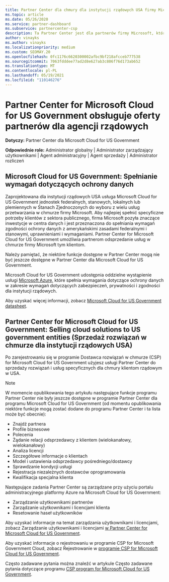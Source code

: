 ```yaml
---
title: Partner Center dla chmury dla instytucji rządowych USA firmy Microsoft
ms.topic: article
ms.date: 05/26/2020
ms.service: partner-dashboard
ms.subservice: partnercenter-csp
description: Ta Partner Center jest dla partnerów firmy Microsoft, którzy oferują rozwiązania firmy Microsoft w chmurze klientom pracującym z agencjami rządowymi w Stany Zjednoczone.
author: vinayks
ms.author: vinayks
ms.localizationpriority: medium
ms.custom: SEOMAY.20
ms.openlocfilehash: 0fc1176c6620300002afbc9bf218afcceb777538
ms.sourcegitcommit: 7063fdddee77ad2d8e627ab3c806f76d173ab652
ms.translationtype: MT
ms.contentlocale: pl-PL
ms.lasthandoff: 05/19/2021
ms.locfileid: "110146276"
---
```

# <a name="partner-center-for-microsoft-cloud-for-us-government-supports-partner-offers-to-government-agencies"></a>Partner Center for Microsoft Cloud for US Government obsługuje oferty partnerów dla agencji rządowych

**Dotyczy:** Partner Center dla Microsoft Cloud for US Government

**Odpowiednie role:** Administrator globalny | Administrator zarządzający użytkownikami | Agent administracyjny | Agent sprzedaży | Administrator rozliczeń

## <a name="microsoft-cloud-for-us-government-meeting-data-protection-requirements"></a>Microsoft Cloud for US Government: Spełnianie wymagań dotyczących ochrony danych

Zaprojektowana dla instytucji rządowych USA usługa Microsoft Cloud for US Government jednostek federalnych, stanowych, lokalnych lub plemiennych w Stanach Zjednoczonych do wyboru z wielu usług przetwarzania w chmurze firmy Microsoft. Aby najlepiej spełnić specyficzne potrzeby klientów z sektora publicznego, firma Microsoft pozyła znaczące inwestycje w centra danych i jest przeznaczona do spełniania wymagań zgodności ochrony danych z amerykańskimi zasadami federalnymi i stanowymi, uprawnieniami i wymaganiami. Partner Center for Microsoft Cloud for US Government umożliwia partnerom odsprzedanie usług w chmurze firmy Microsoft tym klientom.

Należy pamiętać, że niektóre funkcje dostępne w Partner Center mogą nie być jeszcze dostępne w Partner Center dla Microsoft Cloud for US Government.

Microsoft Cloud for US Government udostępnia oddzielne wystąpienie usługi [Microsoft Azure,](https://azure.microsoft.com/overview/clouds/government/) które spełnia wymagania dotyczące ochrony danych w zakresie wymagań dotyczących zabezpieczeń, prywatności i zgodności dla instytucji rządowych. 

Aby uzyskać więcej informacji, zobacz [Microsoft Cloud for US Government datasheet](https://download.microsoft.com/download/C/9/C/C9CA3002-DFC4-4ADA-841F-DF42AEC042FB/Microsoft_Azure_Government_Datasheet_EN_US.PDF).

## <a name="partner-center-for-microsoft-cloud-for-us-government-selling-cloud-solutions-to-us-government-entities"></a>Partner Center for Microsoft Cloud for US Government: Selling cloud solutions to US government entities (Sprzedaż rozwiązań w chmurze dla instytucji rządowych USA)

Po zarejestrowaniu się w programie Dostawca rozwiązań w chmurze (CSP) for Microsoft Cloud for US Government użyjesz usługi Partner Center do sprzedaży rozwiązań i usług specyficznych dla chmury klientom rządowym w USA. 

> [!NOTE]  
> W momencie opublikowania tego artykułu następujące funkcje programu Partner Center nie były jeszcze dostępne w programie Partner Center dla programu Microsoft Cloud for US Government (od momentu opublikowania niektóre funkcje mogą zostać dodane do programu Partner Center i ta lista może być obecnie):

- Znajdź partnera
- Profile biznesowe
- Polecenia
- Żądanie relacji odsprzedawcy z klientem (wielokanałowy, wielokanałowy)
- Analiza licencji
- Szczegółowe informacje o klientach
- Model i ustawienia odsprzedawcy pośredniego/dostawcy
- Sprawdzanie kondycji usługi
- Rejestracja niezależnych dostawców oprogramowania
- Kwalifikacja specjalna klienta

Następujące zadania Partner Center są zarządzane przy użyciu portalu administracyjnego platformy Azure na Microsoft Cloud for US Government: 

- Zarządzanie użytkownikami partnerów
- Zarządzanie użytkownikami i licencjami klienta
- Resetowanie haseł użytkowników

Aby uzyskać informacje na temat zarządzania użytkownikami i licencjami, zobacz Zarządzanie użytkownikami i licencjami [w Partner Center for Microsoft Cloud for US Government](user-management-in-partner-center-for-microsoft-us-govt-cloud.md).

Aby uzyskać informacje o rejestrowaniu w programie CSP for Microsoft Government Cloud, zobacz Rejestrowanie w [programie CSP for Microsoft Cloud for US Government](enroll-in-csp-for-microsoft-us-govt-cloud.md).

Często zadawane pytania można znaleźć w artykule Często zadawane pytania dotyczące programu [CSP program for Microsoft Cloud for US Government](faq-for-us-govt-cloud.md).
